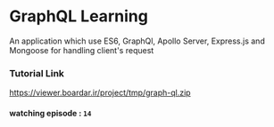 # GraphQL Learning

An application which use ES6, GraphQl, Apollo Server, Express.js and Mongoose for handling client's request

### Tutorial Link

https://viewer.boardar.ir/project/tmp/graph-ql.zip

#### watching episode : `14`
